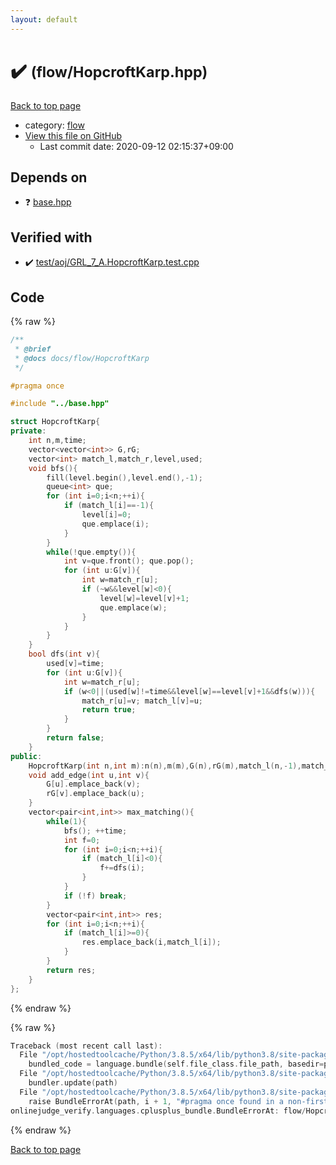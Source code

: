 ```yaml
---
layout: default
---
```


<!-- mathjax config similar to math.stackexchange -->
<script type="text/javascript" async
  src="https://cdnjs.cloudflare.com/ajax/libs/mathjax/2.7.5/MathJax.js?config=TeX-MML-AM_CHTML">
</script>
<script type="text/x-mathjax-config">
  MathJax.Hub.Config({
    TeX: { equationNumbers: { autoNumber: "AMS" }},
    tex2jax: {
      inlineMath: [ ['$','$'] ],
      processEscapes: true
    },
    "HTML-CSS": { matchFontHeight: false },
    displayAlign: "left",
    displayIndent: "2em"
  });
</script>

<script type="text/javascript" src="https://cdnjs.cloudflare.com/ajax/libs/jquery/3.4.1/jquery.min.js"></script>
<script src="https://cdn.jsdelivr.net/npm/jquery-balloon-js@1.1.2/jquery.balloon.min.js" integrity="sha256-ZEYs9VrgAeNuPvs15E39OsyOJaIkXEEt10fzxJ20+2I=" crossorigin="anonymous"></script>
<script type="text/javascript" src="../../assets/js/copy-button.js"></script>
<link rel="stylesheet" href="../../assets/css/copy-button.css" />


# :heavy_check_mark:  <small>(flow/HopcroftKarp.hpp)</small>

<a href="../../index.html">Back to top page</a>

* category: <a href="../../index.html#cff5497121104c2b8e0cb41ed2083a9b">flow</a>
* <a href="{{ site.github.repository_url }}/blob/master/flow/HopcroftKarp.hpp">View this file on GitHub</a>
    - Last commit date: 2020-09-12 02:15:37+09:00




## Depends on

* :question: <a href="../base.hpp.html">base.hpp</a>


## Verified with

* :heavy_check_mark: <a href="../../verify/test/aoj/GRL_7_A.HopcroftKarp.test.cpp.html">test/aoj/GRL_7_A.HopcroftKarp.test.cpp</a>


## Code

<a id="unbundled"></a>
{% raw %}
```cpp
/**
 * @brief
 * @docs docs/flow/HopcroftKarp
 */

#pragma once

#include "../base.hpp"

struct HopcroftKarp{
private:
    int n,m,time;
    vector<vector<int>> G,rG;
    vector<int> match_l,match_r,level,used;
    void bfs(){
        fill(level.begin(),level.end(),-1);
        queue<int> que;
        for (int i=0;i<n;++i){
            if (match_l[i]==-1){
                level[i]=0;
                que.emplace(i);
            }
        }
        while(!que.empty()){
            int v=que.front(); que.pop();
            for (int u:G[v]){
                int w=match_r[u];
                if (~w&&level[w]<0){
                    level[w]=level[v]+1;
                    que.emplace(w);
                }
            }
        }
    }
    bool dfs(int v){
        used[v]=time;
        for (int u:G[v]){
            int w=match_r[u];
            if (w<0||(used[w]!=time&&level[w]==level[v]+1&&dfs(w))){
                match_r[u]=v; match_l[v]=u;
                return true;
            }
        }
        return false;
    }
public:
    HopcroftKarp(int n,int m):n(n),m(m),G(n),rG(m),match_l(n,-1),match_r(m,-1),level(n),used(n){}
    void add_edge(int u,int v){
        G[u].emplace_back(v);
        rG[v].emplace_back(u);
    }
    vector<pair<int,int>> max_matching(){
        while(1){
            bfs(); ++time;
            int f=0;
            for (int i=0;i<n;++i){
                if (match_l[i]<0){
                    f+=dfs(i);
                }
            }
            if (!f) break;
        }
        vector<pair<int,int>> res;
        for (int i=0;i<n;++i){
            if (match_l[i]>=0){
                res.emplace_back(i,match_l[i]);
            }
        }
        return res;
    }
};
```
{% endraw %}

<a id="bundled"></a>
{% raw %}
```cpp
Traceback (most recent call last):
  File "/opt/hostedtoolcache/Python/3.8.5/x64/lib/python3.8/site-packages/onlinejudge_verify/docs.py", line 349, in write_contents
    bundled_code = language.bundle(self.file_class.file_path, basedir=pathlib.Path.cwd())
  File "/opt/hostedtoolcache/Python/3.8.5/x64/lib/python3.8/site-packages/onlinejudge_verify/languages/cplusplus.py", line 185, in bundle
    bundler.update(path)
  File "/opt/hostedtoolcache/Python/3.8.5/x64/lib/python3.8/site-packages/onlinejudge_verify/languages/cplusplus_bundle.py", line 310, in update
    raise BundleErrorAt(path, i + 1, "#pragma once found in a non-first line")
onlinejudge_verify.languages.cplusplus_bundle.BundleErrorAt: flow/HopcroftKarp.hpp: line 6: #pragma once found in a non-first line

```
{% endraw %}

<a href="../../index.html">Back to top page</a>

